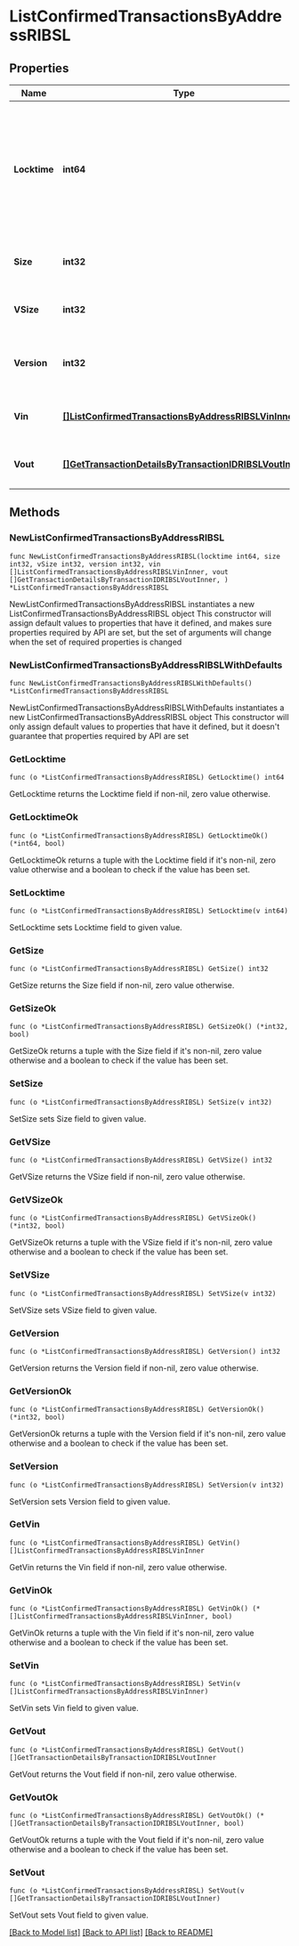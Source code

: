 # ListConfirmedTransactionsByAddressRIBSL

## Properties

Name | Type | Description | Notes
------------ | ------------- | ------------- | -------------
**Locktime** | **int64** | Represents the locktime on the transaction on the specific blockchain, i.e. the blockheight at which the transaction is valid. | 
**Size** | **int32** | Represents the total size of this transaction. | 
**VSize** | **int32** | Represents the virtual size of this transaction. | 
**Version** | **int32** | Represents the transaction&#39;s version number. | 
**Vin** | [**[]ListConfirmedTransactionsByAddressRIBSLVinInner**](ListConfirmedTransactionsByAddressRIBSLVinInner.md) | Represents the transaction inputs. | 
**Vout** | [**[]GetTransactionDetailsByTransactionIDRIBSLVoutInner**](GetTransactionDetailsByTransactionIDRIBSLVoutInner.md) | Represents the transaction outputs. | 

## Methods

### NewListConfirmedTransactionsByAddressRIBSL

`func NewListConfirmedTransactionsByAddressRIBSL(locktime int64, size int32, vSize int32, version int32, vin []ListConfirmedTransactionsByAddressRIBSLVinInner, vout []GetTransactionDetailsByTransactionIDRIBSLVoutInner, ) *ListConfirmedTransactionsByAddressRIBSL`

NewListConfirmedTransactionsByAddressRIBSL instantiates a new ListConfirmedTransactionsByAddressRIBSL object
This constructor will assign default values to properties that have it defined,
and makes sure properties required by API are set, but the set of arguments
will change when the set of required properties is changed

### NewListConfirmedTransactionsByAddressRIBSLWithDefaults

`func NewListConfirmedTransactionsByAddressRIBSLWithDefaults() *ListConfirmedTransactionsByAddressRIBSL`

NewListConfirmedTransactionsByAddressRIBSLWithDefaults instantiates a new ListConfirmedTransactionsByAddressRIBSL object
This constructor will only assign default values to properties that have it defined,
but it doesn't guarantee that properties required by API are set

### GetLocktime

`func (o *ListConfirmedTransactionsByAddressRIBSL) GetLocktime() int64`

GetLocktime returns the Locktime field if non-nil, zero value otherwise.

### GetLocktimeOk

`func (o *ListConfirmedTransactionsByAddressRIBSL) GetLocktimeOk() (*int64, bool)`

GetLocktimeOk returns a tuple with the Locktime field if it's non-nil, zero value otherwise
and a boolean to check if the value has been set.

### SetLocktime

`func (o *ListConfirmedTransactionsByAddressRIBSL) SetLocktime(v int64)`

SetLocktime sets Locktime field to given value.


### GetSize

`func (o *ListConfirmedTransactionsByAddressRIBSL) GetSize() int32`

GetSize returns the Size field if non-nil, zero value otherwise.

### GetSizeOk

`func (o *ListConfirmedTransactionsByAddressRIBSL) GetSizeOk() (*int32, bool)`

GetSizeOk returns a tuple with the Size field if it's non-nil, zero value otherwise
and a boolean to check if the value has been set.

### SetSize

`func (o *ListConfirmedTransactionsByAddressRIBSL) SetSize(v int32)`

SetSize sets Size field to given value.


### GetVSize

`func (o *ListConfirmedTransactionsByAddressRIBSL) GetVSize() int32`

GetVSize returns the VSize field if non-nil, zero value otherwise.

### GetVSizeOk

`func (o *ListConfirmedTransactionsByAddressRIBSL) GetVSizeOk() (*int32, bool)`

GetVSizeOk returns a tuple with the VSize field if it's non-nil, zero value otherwise
and a boolean to check if the value has been set.

### SetVSize

`func (o *ListConfirmedTransactionsByAddressRIBSL) SetVSize(v int32)`

SetVSize sets VSize field to given value.


### GetVersion

`func (o *ListConfirmedTransactionsByAddressRIBSL) GetVersion() int32`

GetVersion returns the Version field if non-nil, zero value otherwise.

### GetVersionOk

`func (o *ListConfirmedTransactionsByAddressRIBSL) GetVersionOk() (*int32, bool)`

GetVersionOk returns a tuple with the Version field if it's non-nil, zero value otherwise
and a boolean to check if the value has been set.

### SetVersion

`func (o *ListConfirmedTransactionsByAddressRIBSL) SetVersion(v int32)`

SetVersion sets Version field to given value.


### GetVin

`func (o *ListConfirmedTransactionsByAddressRIBSL) GetVin() []ListConfirmedTransactionsByAddressRIBSLVinInner`

GetVin returns the Vin field if non-nil, zero value otherwise.

### GetVinOk

`func (o *ListConfirmedTransactionsByAddressRIBSL) GetVinOk() (*[]ListConfirmedTransactionsByAddressRIBSLVinInner, bool)`

GetVinOk returns a tuple with the Vin field if it's non-nil, zero value otherwise
and a boolean to check if the value has been set.

### SetVin

`func (o *ListConfirmedTransactionsByAddressRIBSL) SetVin(v []ListConfirmedTransactionsByAddressRIBSLVinInner)`

SetVin sets Vin field to given value.


### GetVout

`func (o *ListConfirmedTransactionsByAddressRIBSL) GetVout() []GetTransactionDetailsByTransactionIDRIBSLVoutInner`

GetVout returns the Vout field if non-nil, zero value otherwise.

### GetVoutOk

`func (o *ListConfirmedTransactionsByAddressRIBSL) GetVoutOk() (*[]GetTransactionDetailsByTransactionIDRIBSLVoutInner, bool)`

GetVoutOk returns a tuple with the Vout field if it's non-nil, zero value otherwise
and a boolean to check if the value has been set.

### SetVout

`func (o *ListConfirmedTransactionsByAddressRIBSL) SetVout(v []GetTransactionDetailsByTransactionIDRIBSLVoutInner)`

SetVout sets Vout field to given value.



[[Back to Model list]](../README.md#documentation-for-models) [[Back to API list]](../README.md#documentation-for-api-endpoints) [[Back to README]](../README.md)


